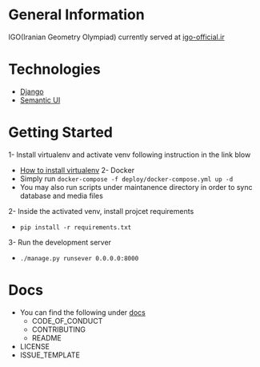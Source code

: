 # General Information
  IGO(Iranian Geometry Olympiad)
  currently served at [igo-official.ir](https://igo-official.ir)

# Technologies
  * [Django](https://github.com/django/django)
  * [Semantic UI](https://github.com/Semantic-Org/Semantic-UI)

# Getting Started
1- Install virtualenv and activate venv following instruction in the link blow
  * [How to install virtualenv](https://gist.github.com/Geoyi/d9fab4f609e9f75941946be45000632b)
2- Docker
  * Simply run `docker-compose -f deploy/docker-compose.yml up -d`
  * You may also run scripts under maintanence directory in order to sync database and media files

2- Inside the activated venv, install projcet requirements
  * `pip install -r requirements.txt`

3- Run the development server
  * `./manage.py runsever 0.0.0.0:8000`

# Docs
  * You can find the following under [docs](https://github.com/mrtaalebi/sitigo/tree/master/docs)
    * CODE_OF_CONDUCT
    * CONTRIBUTING
    * README
  * LICENSE
  * ISSUE_TEMPLATE
